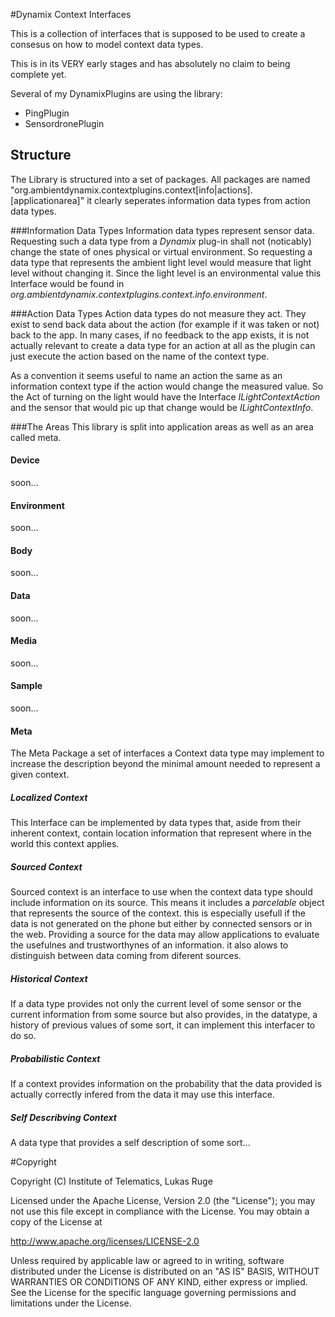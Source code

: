 #Dynamix Context Interfaces

This is a collection of interfaces that is supposed to be used to create a consesus on how to model context data types. 

This is in its VERY early stages and has absolutely no claim to being complete yet.

Several of my DynamixPlugins are using the library:

* PingPlugin
* SensordronePlugin

## Structure

The Library is structured into a set of packages. All packages are named "org.ambientdynamix.contextplugins.context[info|actions].[applicationarea]" it clearly seperates information data types from action data types.

###Information Data Types
Information data types represent sensor data. Requesting such a data type from a _Dynamix_ plug-in shall not (noticably) change the state of ones physical or virtual environment. So requesting 
a data type that represents the ambient light level would measure that light level without changing it. Since the light level is an environmental value this Interface would be found in _org.ambientdynamix.contextplugins.context.info.environment_.

###Action Data Types
Action data types do not measure they act. They exist to send back data about the action (for example if it was taken or not) back to the app. In many cases, if no feedback to the app exists, it is not actually relevant to create a data type for an action at all as the plugin can just execute the action based on the name of the context type.

As a convention it seems useful to name an action the same as an information context type if the action would change the measured value. So the Act of turning on the light would have the Interface _ILightContextAction_ and the sensor that would pic up that change would be _ILightContextInfo_.

###The Areas
This library is split into application areas as well as an area called meta.

#### Device
soon...
#### Environment
soon...
#### Body
soon...
#### Data
soon...
#### Media
soon...
#### Sample
soon...
#### Meta
The Meta Package a set of interfaces a Context data type may implement to increase the description beyond the minimal amount needed to represent a given context.
##### Localized Context
This Interface can be implemented by data types that, aside from their inherent context, contain location information that represent where in the world this context applies.
##### Sourced Context
Sourced context is an interface to use when the context data type should include information on its source. This means it includes a _parcelable_ object that represents the source of the context. this is especially usefull if the data is not generated on the phone but either by connected sensors or in the web. Providing a source for the data may allow applications to evaluate the usefulnes and trustworthynes of an information. it also alows to distinguish between data coming from diferent sources. 
##### Historical Context
If a data type provides not only the current level of some sensor or the current information from some source but also provides, in the datatype, a history of previous values of some sort, it can implement this interfacer to do so.
##### Probabilistic Context
If a context provides information on the probability that the data provided is actually correctly infered from the data it may use this interface.
##### Self Describving Context
A data type that provides a self description of some sort...

#Copyright


Copyright (C) Institute of Telematics, Lukas Ruge

Licensed under the Apache License, Version 2.0 (the "License");
you may not use this file except in compliance with the License.
You may obtain a copy of the License at

http://www.apache.org/licenses/LICENSE-2.0

Unless required by applicable law or agreed to in writing, software
distributed under the License is distributed on an "AS IS" BASIS,
WITHOUT WARRANTIES OR CONDITIONS OF ANY KIND, either express or implied.
See the License for the specific language governing permissions and
limitations under the License.
